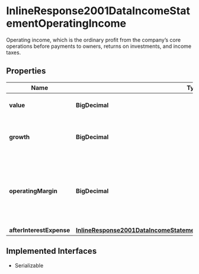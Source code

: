 

# InlineResponse2001DataIncomeStatementOperatingIncome

Operating income, which is the ordinary profit from the company’s core operations before payments to owners, returns on investments, and income taxes.

## Properties

Name | Type | Description | Notes
------------ | ------------- | ------------- | -------------
**value** | **BigDecimal** | Value of the opearting income. |  [optional]
**growth** | **BigDecimal** | Annual growth rate of the operating income. |  [optional]
**operatingMargin** | **BigDecimal** | Operating margin, which is the ratio of the operating income, divided by the sales revenue. |  [optional]
**afterInterestExpense** | [**InlineResponse2001DataIncomeStatementOperatingIncomeAfterInterestExpense**](InlineResponse2001DataIncomeStatementOperatingIncomeAfterInterestExpense.md) |  |  [optional]


## Implemented Interfaces

* Serializable


